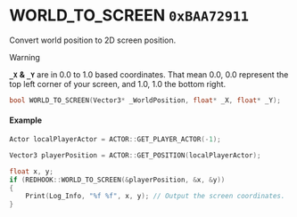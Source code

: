 # WORLD_TO_SCREEN `0xBAA72911`

Convert world position to 2D screen position.

> [!WARNING]
> **`_X`** **& `_Y`** are in 0.0 to 1.0 based coordinates.
> That mean 0.0, 0.0 represent the top left corner of your screen, and 1.0, 1.0 the bottom right.

```cpp
bool WORLD_TO_SCREEN(Vector3* _WorldPosition, float* _X, float* _Y);
```

#### Example

```cpp
Actor localPlayerActor = ACTOR::GET_PLAYER_ACTOR(-1);

Vector3 playerPosition = ACTOR::GET_POSITION(localPlayerActor);

float x, y;
if (REDHOOK::WORLD_TO_SCREEN(&playerPosition, &x, &y))
{
    Print(Log_Info, "%f %f", x, y); // Output the screen coordinates.
}
```